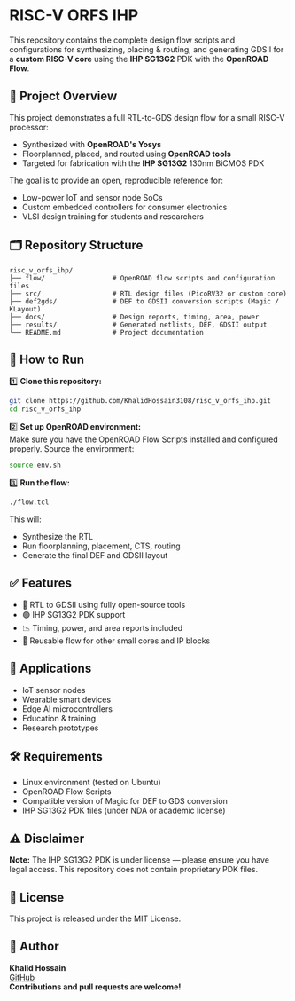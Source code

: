 # RISC-V ORFS IHP

This repository contains the complete design flow scripts and configurations for synthesizing, placing & routing, and generating GDSII for a **custom RISC-V core** using the **IHP SG13G2** PDK with the **OpenROAD Flow**.

## 📌 Project Overview

This project demonstrates a full RTL-to-GDS design flow for a small RISC-V processor:
- Synthesized with **OpenROAD's Yosys**
- Floorplanned, placed, and routed using **OpenROAD tools**
- Targeted for fabrication with the **IHP SG13G2** 130nm BiCMOS PDK

The goal is to provide an open, reproducible reference for:
- Low-power IoT and sensor node SoCs
- Custom embedded controllers for consumer electronics
- VLSI design training for students and researchers

## 🗂️ Repository Structure

```
risc_v_orfs_ihp/
├── flow/                 # OpenROAD flow scripts and configuration files
├── src/                  # RTL design files (PicoRV32 or custom core)
├── def2gds/              # DEF to GDSII conversion scripts (Magic / KLayout)
├── docs/                 # Design reports, timing, area, power
├── results/              # Generated netlists, DEF, GDSII output
└── README.md             # Project documentation
```

## 🚀 How to Run

1️⃣ **Clone this repository:**

```bash
git clone https://github.com/KhalidHossain3108/risc_v_orfs_ihp.git
cd risc_v_orfs_ihp
```

2️⃣ **Set up OpenROAD environment:**  
Make sure you have the OpenROAD Flow Scripts installed and configured properly. Source the environment:

```bash
source env.sh
```

3️⃣ **Run the flow:**

```bash
./flow.tcl
```

This will:
- Synthesize the RTL
- Run floorplanning, placement, CTS, routing
- Generate the final DEF and GDSII layout

## ✅ Features

- 📐 RTL to GDSII using fully open-source tools
- 🟢 IHP SG13G2 PDK support
- 📉 Timing, power, and area reports included
- 📂 Reusable flow for other small cores and IP blocks

## 🧩 Applications

- IoT sensor nodes
- Wearable smart devices
- Edge AI microcontrollers
- Education & training
- Research prototypes

## 🛠️ Requirements

- Linux environment (tested on Ubuntu)
- OpenROAD Flow Scripts
- Compatible version of Magic for DEF to GDS conversion
- IHP SG13G2 PDK files (under NDA or academic license)

## ⚠️ Disclaimer

**Note:** The IHP SG13G2 PDK is under license — please ensure you have legal access. This repository does not contain proprietary PDK files.

## 📃 License

This project is released under the MIT License.

## 👤 Author

**Khalid Hossain**  
[GitHub](https://github.com/KhalidHossain3108)  
**Contributions and pull requests are welcome!**
